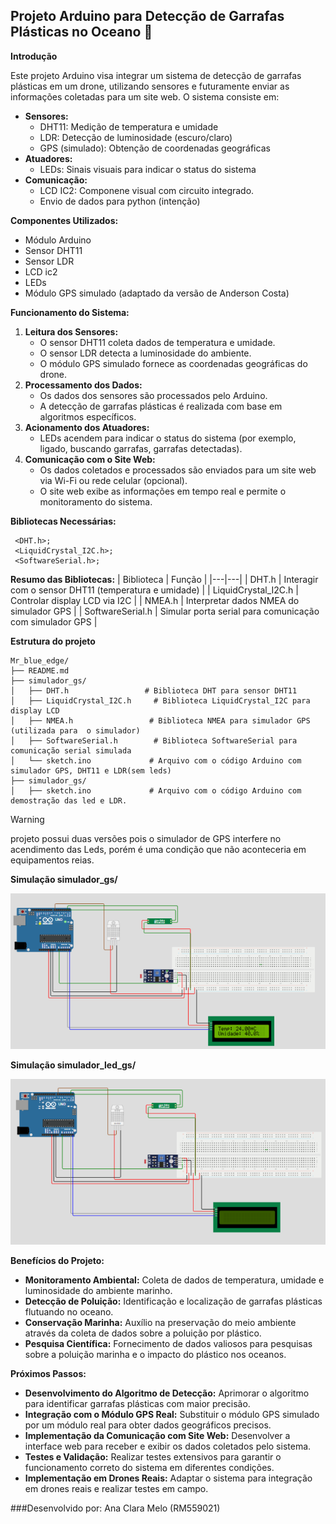 ## Projeto Arduino para Detecção de Garrafas Plásticas no Oceano 🌊

**Introdução**

Este projeto Arduino visa integrar um sistema de detecção de garrafas plásticas em um drone, utilizando sensores e futuramente enviar as informações coletadas para um site web. O sistema consiste em:

* **Sensores:**
    * DHT11: Medição de temperatura e umidade
    * LDR: Detecção de luminosidade (escuro/claro)
    * GPS (simulado): Obtenção de coordenadas geográficas
* **Atuadores:**
    * LEDs: Sinais visuais para indicar o status do sistema
* **Comunicação:**
    * LCD IC2: Componene visual com circuito integrado.
    * Envio de dados para python (intenção)

**Componentes Utilizados:**

* Módulo Arduino
* Sensor DHT11
* Sensor LDR
* LCD ic2
* LEDs
* Módulo GPS simulado (adaptado da versão de Anderson Costa)

**Funcionamento do Sistema:**

1. **Leitura dos Sensores:**
    * O sensor DHT11 coleta dados de temperatura e umidade.
    * O sensor LDR detecta a luminosidade do ambiente.
    * O módulo GPS simulado fornece as coordenadas geográficas do drone.
2. **Processamento dos Dados:**
    * Os dados dos sensores são processados pelo Arduino.
    * A detecção de garrafas plásticas é realizada com base em algoritmos específicos.
3. **Acionamento dos Atuadores:**
    * LEDs acendem para indicar o status do sistema (por exemplo, ligado, buscando garrafas, garrafas detectadas).
4. **Comunicação com o Site Web:**
    * Os dados coletados e processados são enviados para um site web via Wi-Fi ou rede celular (opcional).
    * O site web exibe as informações em tempo real e permite o monitoramento do sistema.
  
**Bibliotecas Necessárias:**

     <DHT.h>; 
     <LiquidCrystal_I2C.h>;
     <SoftwareSerial.h>;
    
**Resumo das Bibliotecas:**
| Biblioteca | Função |
|---|---|
| DHT.h | Interagir com o sensor DHT11 (temperatura e umidade) |
| LiquidCrystal_I2C.h | Controlar display LCD via I2C |
| NMEA.h | Interpretar dados NMEA do simulador GPS |
| SoftwareSerial.h | Simular porta serial para comunicação com simulador GPS |

**Estrutura do projeto**


```plaintext
Mr_blue_edge/
├── README.md                  
├── simulador_gs/                   
│   ├── DHT.h                 # Biblioteca DHT para sensor DHT11
│   ├── LiquidCrystal_I2C.h     # Biblioteca LiquidCrystal_I2C para display LCD 
│   ├── NMEA.h                 # Biblioteca NMEA para simulador GPS (utilizada para  o simulador)
│   ├── SoftwareSerial.h        # Biblioteca SoftwareSerial para comunicação serial simulada
│   └── sketch.ino             # Arquivo com o código Arduino com simulador GPS, DHT11 e LDR(sem leds)
├── simulador_gs/                   
│   ├── sketch.ino             # Arquivo com o código Arduino com demostração das led e LDR.
```

> [!WARNING]
> projeto possui duas versões pois o simulador de GPS interfere no acendimento das Leds, porém é uma condição que não aconteceria em equipamentos reias.

**Simulação simulador_gs/**


<img src="https://github.com/anaclaraww/Mr_blue_edge/blob/main/simulador_gs.png" alt="Texto Alternativo">

**Simulação simulador_led_gs/**


<img src="https://github.com/anaclaraww/Mr_blue_edge/blob/main/simulador_led.png" alt="Texto Alternativo">

**Benefícios do Projeto:**

* **Monitoramento Ambiental:** Coleta de dados de temperatura, umidade e luminosidade do ambiente marinho.
* **Detecção de Poluição:** Identificação e localização de garrafas plásticas flutuando no oceano.
* **Conservação Marinha:** Auxílio na preservação do meio ambiente através da coleta de dados sobre a poluição por plástico.
* **Pesquisa Científica:** Fornecimento de dados valiosos para pesquisas sobre a poluição marinha e o impacto do plástico nos oceanos.

**Próximos Passos:**

* **Desenvolvimento do Algoritmo de Detecção:** Aprimorar o algoritmo para identificar garrafas plásticas com maior precisão.
* **Integração com o Módulo GPS Real:** Substituir o módulo GPS simulado por um módulo real para obter dados geográficos precisos.
* **Implementação da Comunicação com Site Web:** Desenvolver a interface web para receber e exibir os dados coletados pelo sistema.
* **Testes e Validação:** Realizar testes extensivos para garantir o funcionamento correto do sistema em diferentes condições.
* **Implementação em Drones Reais:** Adaptar o sistema para integração em drones reais e realizar testes em campo.


###Desenvolvido por: Ana Clara Melo (RM559021)
